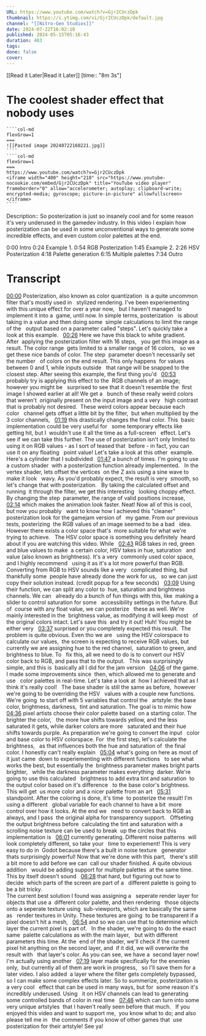 ```yaml
---
URL: https://www.youtube.com/watch?v=Gjr2CUczDpk
thumbnail: https://i.ytimg.com/vi/Gjr2CUczDpk/default.jpg
channel: "[[Nitro-Gen Studios]]"
date: 2024-07-22T16:02:10
published: 2024-05-15T05:16:43
duration: 483
tags: 
done: false
cover: 
---
```

[[Read it Later|Read it Later]] [time:: "8m 3s"]
# The coolest shader effect that nobody uses
`````col
````col-md
flexGrow=1
===
![[Pasted image 20240722160221.jpg]]
````
````col-md
flexGrow=1
===
https://www.youtube.com/watch?v=Gjr2CUczDpk
<iframe width="400" height="210" src="https://www.youtube-nocookie.com/embed/Gjr2CUczDpk" title="YouTube video player" frameborder="0" allow="accelerometer; autoplay; clipboard-write; encrypted-media; gyroscope; picture-in-picture" allowfullscreen></iframe>
````
`````
Description:: So posterization is just so insanely cool and for some reason it's very underused in the gamedev industry. In this video I explain how posterization can be used in some unconventional ways to generate some incredible effects, and even custom color palettes at the end.

0:00 Intro
0:24 Example 1.
0:54 RGB Posterization
1:45 Example 2.
2:26 HSV Posterization
4:18 Palette generation
6:15 Multiple palettes
7:34 Outro

# Transcript
[00:00](https://www.youtube.com/watch?v=Gjr2CUczDpk&t=0) Posterization, also known as color quantization 
is a quite uncommon filter that's mostly used in   stylized rendering. I've been experiementing 
with this unique effect for over a year now,   but I haven't managed to implement it into a 
game, until now. In simple terms, posterization   is about taking in a value and then doing some 
simple calculations to limit the range of the   output based on a parameter called &quot;steps&quot;.
Let's quickly take a look at this example.   
[00:26](https://www.youtube.com/watch?v=Gjr2CUczDpk&t=26) Here we have this black to white gradient. After 
applying the posterization filter with 16 steps,   you get this image as a result. The color range 
gets limited to a smaller range of 16 colors,   so we get these nice bands of color. The step 
parameter doesn't necessarily set the number   of colors on the end result. This only happens 
for values between 0 and 1, while inputs outside   that range will be snapped to the closest step.
After seeing this example, the first thing you'd   
[00:53](https://www.youtube.com/watch?v=Gjr2CUczDpk&t=53) probably try is applying this effect to the 
RGB channels of an image; however you might be   surprised to see that it doesn't resemble the 
first image I showed earlier at all! We get a   bunch of these really weird colors that weren't 
originally present on the input image and a very   high contrast that is probably not desired. 
These weird colors appear because each color   channel gets offset a little bit by the filter, 
but when multiplied by the 3 color channels,   
[01:19](https://www.youtube.com/watch?v=Gjr2CUczDpk&t=79) this drastically changes the final color. This 
basic implementation could be very useful for   some temporary effects like getting hit, but I 
wouldn't use it all the time as a full-screen   effect. Let's see if we can take this further.
The use of posterization isn't only limited to   using it on RGB values - as I sort of teased that 
before - in fact, you can use it on any floating   point value! Let's take a look at this other 
example. Here's a cylinder that I subdivided   
[01:47](https://www.youtube.com/watch?v=Gjr2CUczDpk&t=107) a bunch of times. I'm going to use a custom shader 
with a posterization function already implemented.   In the vertex shader, lets offset the vertices 
on the Z axis using a sine wave to make it look   wavy. As you'd probably expect, the result is very 
smooth, so let's change that with posterization.   By taking the calculated offset and running 
it through the filter, we get this interesting   looking choppy effect. By changing the step 
parameter, the range of valid positions increase,   
[02:14](https://www.youtube.com/watch?v=Gjr2CUczDpk&t=134) which makes the animation look faster. Neat!
Now all of this is cool, but now you probably   want to know how I achieved this &quot;cleaner&quot; 
posterization look for the gamejam version of   my game. From our previous tests, posterizing 
the RGB values of an image seemed to be a bad   idea. However there exists a color space that's 
more suitable for what we're trying to achieve.   The HSV color space is something you definitely 
heard about if you are watching this video. While   
[02:43](https://www.youtube.com/watch?v=Gjr2CUczDpk&t=163) RGB takes in red, green and blue values to make 
a certain color, HSV takes in hue, saturation   and value (also known as brightness). It's a very 
commonly used color space, and I highly recommend   using it as it's a lot more powerful than RGB. 
Converting from RGB to HSV sounds like a very   complicated thing, but thankfully some 
people have already done the work for us,   so we can just copy their solution instead. 
(credit popup for a few seconds)
  
[03:09](https://www.youtube.com/watch?v=Gjr2CUczDpk&t=189) Using their function, we can split any color to 
hue, saturation and brightness channels. We can   already do a bunch of fun things with this, like 
making a slider to control saturation for some   accessibility settings in the future. But of 
course with any float value, we can posterize   these as well. We're mainly interested in the 
brightness value, as modifying it will keep most   of the original colors intact. Let's save this 
and try it out! Huh! You might be either very   
[03:37](https://www.youtube.com/watch?v=Gjr2CUczDpk&t=217) surprised or you completely expected this result. 
The problem is quite obvious. Even tho we are   using the HSV colorspace to calculate our values, 
the screen is expecting to receive RGB values, but   currently we are assigning hue to the red channel, 
saturation to green, and brightness to blue. To   fix this, all we need to do is to convert our HSV 
color back to RGB, and pass that to the output. 
  This was surprisingly simple, and this is 
basically all I did for the jam version   
[04:06](https://www.youtube.com/watch?v=Gjr2CUczDpk&t=246) of the game. I made some improvements since 
then, which allowed me to generate and use   color palettes in real-time. Let's take a look at 
how I achieved that as I think it's really cool!
  The base shader is still the same as before, 
however we're going to be overriding the HSV   values with a couple new functions. We're going 
to start off with 5 variables that control the   artstyle: the base color, brightness, darkness, 
tint and saturation. The goal is to mimic how   
[04:36](https://www.youtube.com/watch?v=Gjr2CUczDpk&t=276) pixel artists choose their color palette based 
on a starting color. The brighter the color,   the more hue shifts towards yellow, and the less 
saturated it gets, while darker colors are more   saturated and their hue shifts towards purple. 
As preparation we're going to convert the input   color and base color to HSV colorspace. For 
the first step, let's calculate the brightness,   as that influences both the hue and saturation of 
the final color. I honestly can't really explain   
[05:04](https://www.youtube.com/watch?v=Gjr2CUczDpk&t=304) what's going on here as most of it just came 
down to experiementing with different functions   to see what works the best, but essentially the 
brightness parameter makes bright parts brighter,   while the darkness parameter makes everything 
darker. We're going to use this calculated   brightness to add extra tint and saturation 
to the output color based on it's difference   to the base color's brightness. This will get 
us more color and a nicer palette from an art   
[05:31](https://www.youtube.com/watch?v=Gjr2CUczDpk&t=331) standpoint. After the coloring is done, it's time 
to posterize the result! I'm using a different   global variable for each channel to have a bit 
more control over how it looks. At the end we   need to convert back to RGB as always, and I pass 
the original alpha for transparency support.
  Offseting the output brightness before 
calculating the tint and saturation with a   scrolling noise texture can be used to break 
up the circles that this implementation is   
[06:01](https://www.youtube.com/watch?v=Gjr2CUczDpk&t=361) currently generating. Different noise patterns 
will look completely different, so take your   time to experiement! This is very easy to do in 
Godot because there's a built in noise texture   generator thats surprisingly powerful!
Now that we're done with this part,   there's still a bit more to add before we can 
call our shader finished. A quite obvious addition   would be adding support for multiple palettes 
at the same time. This by itself doesn't sound   
[06:28](https://www.youtube.com/watch?v=Gjr2CUczDpk&t=388) that hard, but figuring out how to decide 
which parts of the screen are part of a   different palette is going to be a bit tricky.  
The current best solution I found was assigning a   seperate render layer for objects that use a 
different color palette, and then rendering   those objects onto a seperate texture using 
sub-viewports, which are basically the same as   render textures in Unity. These textures are going 
to be transparent if a pixel doesn't hit a mesh,   
[06:54](https://www.youtube.com/watch?v=Gjr2CUczDpk&t=414) and so we can use that to determine which 
layer the current pixel is part of.
  In the shader, we're going to do the exact same 
palette calculations as with the main layer,   but with different parameters this time. At the 
end of the shader, we'll check if the current   pixel hit anything on the second layer, and 
if it did, we will overwrite the result with   that layer's color. As you can see, we have a 
second layer now! I'm actually using another   
[07:19](https://www.youtube.com/watch?v=Gjr2CUczDpk&t=439) layer made specifically for the enemies only, 
but currently all of them are work in progress,   so I'll save them for a later video. I also added 
a layer where the filter gets completely bypassed,   so I can make some complex effects later.
So to summerize, posterization is a very cool   effect that can be used in many ways, but for 
some reason it's incredibly underused. Using   it on HSV channels can lead to generating 
some controlled bands of color in real time   
[07:46](https://www.youtube.com/watch?v=Gjr2CUczDpk&t=466) which can turn into some very unique artstyles 
that I haven't really seen before that much.
  If you enjoyed this video and want to support me, 
you know what to do; and also please tell me in   the comments if you know of other games that 
use posterization for their artstyle! See ya! 